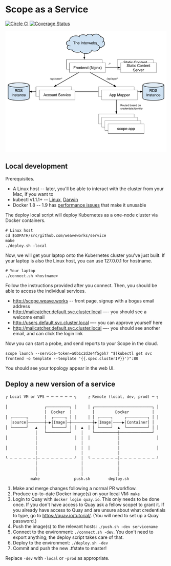 # Scope as a Service

[![Circle CI](https://circleci.com/gh/weaveworks/service/tree/master.svg?style=shield)](https://circleci.com/gh/weaveworks/service/tree/master) [![Coverage Status](https://coveralls.io/repos/weaveworks/service/badge.svg?branch=coverage&service=github&t=6Kr25T)](https://coveralls.io/github/weaveworks/service?branch=coverage)

![Architecture](docs/architecture.png)

## Local development

Prerequisites.

- A Linux host -- later, you'll be able to interact with the cluster from your Mac, if you want to
- kubectl v1.1.1+ -- [Linux](https://storage.googleapis.com/kubernetes-release/release/v1.1.1/bin/linux/amd64/kubectl), [Darwin](https://storage.googleapis.com/kubernetes-release/release/v1.1.1/bin/darwin/amd64/kubectl)
- Docker 1.8 -- 1.9 has [performance issues](https://github.com/docker/docker/issues/17720) that make it unusable

The deploy local script will deploy Kubernetes as a one-node cluster via Docker containers.

```
# Linux host
cd $GOPATH/src/github.com/weaveworks/service
make
./deploy.sh -local
```

Now, we will get your laptop onto the Kubernetes cluster you've just built.
If your laptop is also the Linux host, you can use 127.0.0.1 for hostname.

```
# Your laptop
./connect.sh <hostname>
```

Follow the instructions provided after you connect.
Then, you should be able to access the individual services.

- http://scope.weave.works -- front page, signup with a bogus email address
- http://mailcatcher.default.svc.cluster.local —- you should see a welcome email
- http://users.default.svc.cluster.local —- you can approve yourself here
- http://mailcatcher.default.svc.cluster.local —- you should see another email, and can click the login link

Now you can start a probe, and send reports to your Scope in the cloud.

```
scope launch --service-token=a0b1c2d3e4f5g6h7 "$(kubectl get svc frontend -o template --template '{{.spec.clusterIP}}')":80
```

You should see your topology appear in the web UI.

## Deploy a new version of a service

```
┌ Local VM or VPS ─ ─ ─ ─ ─ ─ ┐     ┌ Remote (local, dev, prod) ─ ┐

│                ┌──────────┐ │     │ ┌─────────────────────────┐ │
                 │  Docker  │         │         Docker          │
│ ┌──────┐       │  ┌─────┐ │ │     │ │ ┌─────┐     ┌─────────┐ │ │
  │source│───────┼─▶│Image│─┼─────────┼▶│Image│────▶│Container│ │
│ └──────┘   ▲   │  └─────┘ │ │  ▲  │ │ └─────┘  ▲  └─────────┘ │ │
             │   └──────────┘    │    └──────────┼──────────────┘
│            │                │  │  │            │                │
             │                   │               │
│            │                │  │  │            │                │
             │                   │               │
└ ─ ─ ─ ─ ─ ─│─ ─ ─ ─ ─ ─ ─ ─ ┘  │  └ ─ ─ ─ ─ ─ ─│─ ─ ─ ─ ─ ─ ─ ─ ┘
             │                   │               │
             │                   │               │
             │                   │               │
           make               push.sh        deploy.sh
```

1. Make and merge changes following a normal PR workflow.
1. Produce up-to-date Docker image(s) on your local VM: `make`
1. Login to Quay with `docker login quay.io`. This only needs to be done once.
   If you don't have access to Quay ask a fellow scopet to grant it. If you
   already have access to Quay and are unsure about what credentials to type,
   go to https://quay.io/tutorial/. (You will need to set up a Quay password.)
1. Push the image(s) to the relevant hosts: `./push.sh -dev servicename`
1. Connect to the environment: `./connect.sh -dev`. You don't need to export
   anything; the deploy script takes care of that.
1. Deploy to the environment: `./deploy.sh -dev`
1. Commit and push the new .tfstate to master!

Replace `-dev` with `-local` or `-prod` as appropriate.
